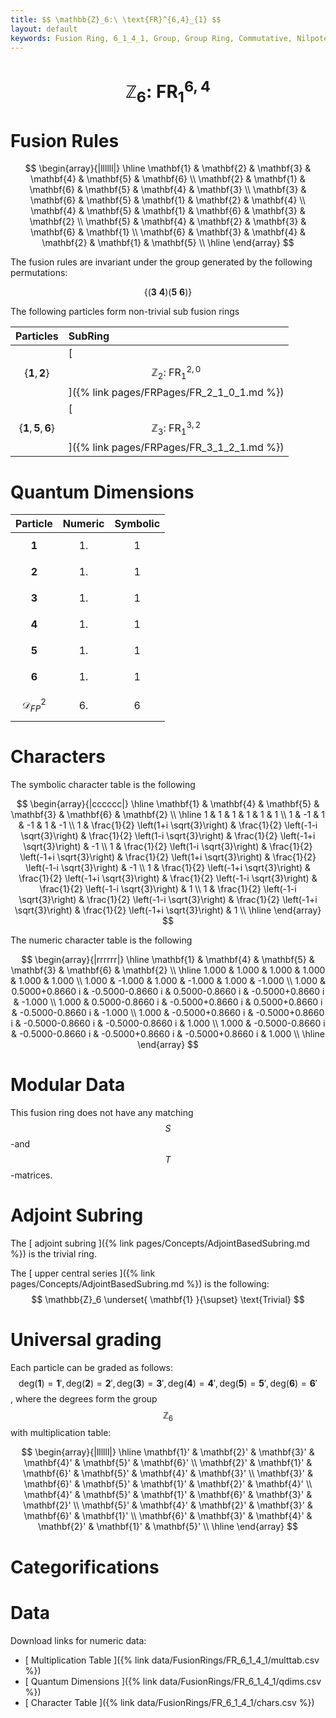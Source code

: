 ```yaml
---
title: $$ \mathbb{Z}_6:\ \text{FR}^{6,4}_{1} $$
layout: default
keywords: Fusion Ring, 6_1_4_1, Group, Group Ring, Commutative, Nilpotent
---
```

# $$ \mathbb{Z}_6:\ \text{FR}^{6,4}_{1} $$


# Fusion Rules

$$
\begin{array}{|llllll|}
\hline
 \mathbf{1} & \mathbf{2} & \mathbf{3} & \mathbf{4} & \mathbf{5} & \mathbf{6} \\
 \mathbf{2} & \mathbf{1} & \mathbf{6} & \mathbf{5} & \mathbf{4} & \mathbf{3} \\
 \mathbf{3} & \mathbf{6} & \mathbf{5} & \mathbf{1} & \mathbf{2} & \mathbf{4} \\
 \mathbf{4} & \mathbf{5} & \mathbf{1} & \mathbf{6} & \mathbf{3} & \mathbf{2} \\
 \mathbf{5} & \mathbf{4} & \mathbf{2} & \mathbf{3} & \mathbf{6} & \mathbf{1} \\
 \mathbf{6} & \mathbf{3} & \mathbf{4} & \mathbf{2} & \mathbf{1} & \mathbf{5} \\
\hline
\end{array}
$$


The fusion rules are invariant under the group generated by the following permutations:

$$ \{(\mathbf{3} \  \mathbf{4}) (\mathbf{5} \  \mathbf{6})\} $$


The following particles form non-trivial sub fusion rings

| Particles | SubRing |
| :------ | :------ |
| $$ \{\mathbf{1},\mathbf{2}\} $$ | [ $$ \mathbb{Z}_2:\ \text{FR}^{2,0}_{1} $$ ]({% link pages/FRPages/FR_2_1_0_1.md %}) |
| $$ \{\mathbf{1},\mathbf{5},\mathbf{6}\} $$ | [ $$ \mathbb{Z}_3:\ \text{FR}^{3,2}_{1} $$ ]({% link pages/FRPages/FR_3_1_2_1.md %}) |

# Quantum Dimensions

| Particle | Numeric | Symbolic |
| :------ | :------ | :------ |
| $$ \mathbf{1} $$ | $$ 1. $$ | $$ 1 $$ |
| $$ \mathbf{2} $$ | $$ 1. $$ | $$ 1 $$ |
| $$ \mathbf{3} $$ | $$ 1. $$ | $$ 1 $$ |
| $$ \mathbf{4} $$ | $$ 1. $$ | $$ 1 $$ |
| $$ \mathbf{5} $$ | $$ 1. $$ | $$ 1 $$ |
| $$ \mathbf{6} $$ | $$ 1. $$ | $$ 1 $$ |
| $$ \mathcal{D}_{FP}^2 $$ | $$ 6. $$ | $$ 6 $$ |

# Characters

The symbolic character table is the following

$$
\begin{array}{|cccccc|}
\hline
 \mathbf{1} & \mathbf{4} & \mathbf{5} & \mathbf{3} & \mathbf{6} & \mathbf{2} \\
\hline
 1 & 1 & 1 & 1 & 1 & 1 \\
 1 & -1 & 1 & -1 & 1 & -1 \\
 1 & \frac{1}{2} \left(1+i \sqrt{3}\right) & \frac{1}{2} \left(-1-i \sqrt{3}\right) & \frac{1}{2} \left(1-i \sqrt{3}\right) & \frac{1}{2} \left(-1+i \sqrt{3}\right) & -1 \\
 1 & \frac{1}{2} \left(1-i \sqrt{3}\right) & \frac{1}{2} \left(-1+i \sqrt{3}\right) & \frac{1}{2} \left(1+i \sqrt{3}\right) & \frac{1}{2} \left(-1-i \sqrt{3}\right) & -1 \\
 1 & \frac{1}{2} \left(-1+i \sqrt{3}\right) & \frac{1}{2} \left(-1+i \sqrt{3}\right) & \frac{1}{2} \left(-1-i \sqrt{3}\right) & \frac{1}{2} \left(-1-i \sqrt{3}\right) & 1 \\
 1 & \frac{1}{2} \left(-1-i \sqrt{3}\right) & \frac{1}{2} \left(-1-i \sqrt{3}\right) & \frac{1}{2} \left(-1+i \sqrt{3}\right) & \frac{1}{2} \left(-1+i \sqrt{3}\right) & 1 \\
\hline
\end{array}
$$

The numeric character table is the following

$$
\begin{array}{|rrrrrr|}
\hline
 \mathbf{1} & \mathbf{4} & \mathbf{5} & \mathbf{3} & \mathbf{6} & \mathbf{2} \\
\hline
 1.000 & 1.000 & 1.000 & 1.000 & 1.000 & 1.000 \\
 1.000 & -1.000 & 1.000 & -1.000 & 1.000 & -1.000 \\
 1.000 & 0.5000+0.8660 i & -0.5000-0.8660 i & 0.5000-0.8660 i & -0.5000+0.8660 i & -1.000 \\
 1.000 & 0.5000-0.8660 i & -0.5000+0.8660 i & 0.5000+0.8660 i & -0.5000-0.8660 i & -1.000 \\
 1.000 & -0.5000+0.8660 i & -0.5000+0.8660 i & -0.5000-0.8660 i & -0.5000-0.8660 i & 1.000 \\
 1.000 & -0.5000-0.8660 i & -0.5000-0.8660 i & -0.5000+0.8660 i & -0.5000+0.8660 i & 1.000 \\
\hline
\end{array}
$$

# Modular Data

This fusion ring does not have any matching $$ S $$-and $$ T $$-matrices.

# Adjoint Subring

The [ adjoint subring ]({% link pages/Concepts/AdjointBasedSubring.md %}) is the trivial ring.

The [ upper central series ]({% link pages/Concepts/AdjointBasedSubring.md %}) is the following:
$$
\mathbb{Z}_6 \underset{ \mathbf{1} }{\supset}  \text{Trivial}
$$

# Universal grading

Each particle can be graded as follows: $$ \text{deg}(\mathbf{1}) = \mathbf{1}', \text{deg}(\mathbf{2}) = \mathbf{2}', \text{deg}(\mathbf{3}) = \mathbf{3}', \text{deg}(\mathbf{4}) = \mathbf{4}', \text{deg}(\mathbf{5}) = \mathbf{5}', \text{deg}(\mathbf{6}) = \mathbf{6}' $$, where the degrees form the group $$ \mathbb{Z}_6 $$ with multiplication table:

$$
\begin{array}{|llllll|}
\hline
 \mathbf{1}' & \mathbf{2}' & \mathbf{3}' & \mathbf{4}' & \mathbf{5}' & \mathbf{6}' \\
 \mathbf{2}' & \mathbf{1}' & \mathbf{6}' & \mathbf{5}' & \mathbf{4}' & \mathbf{3}' \\
 \mathbf{3}' & \mathbf{6}' & \mathbf{5}' & \mathbf{1}' & \mathbf{2}' & \mathbf{4}' \\
 \mathbf{4}' & \mathbf{5}' & \mathbf{1}' & \mathbf{6}' & \mathbf{3}' & \mathbf{2}' \\
 \mathbf{5}' & \mathbf{4}' & \mathbf{2}' & \mathbf{3}' & \mathbf{6}' & \mathbf{1}' \\
 \mathbf{6}' & \mathbf{3}' & \mathbf{4}' & \mathbf{2}' & \mathbf{1}' & \mathbf{5}' \\
\hline
\end{array}
$$

# Categorifications



# Data

Download links for numeric data:

* [ Multiplication Table ]({% link data/FusionRings/FR_6_1_4_1/multtab.csv %})
* [ Quantum Dimensions ]({% link data/FusionRings/FR_6_1_4_1/qdims.csv %})
* [ Character Table ]({% link data/FusionRings/FR_6_1_4_1/chars.csv %})